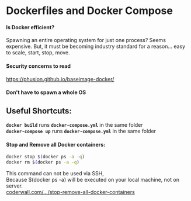 # Dockerfiles and Docker Compose             
             
#### Is Docker efficient?             
Spawning an entire operating system for just one process? Seems expensive. But, it must be becoming industry standard for a reason... easy to scale, start, stop, move.             
             
#### Security concerns to read             
https://phusion.github.io/baseimage-docker/             
             
#### Don't have to spawn a whole OS             
             
             
## Useful Shortcuts:             
**`docker build`** runs **`docker-compose.yml`** in the same folder             
**`docker-compose up`** runs **`docker-compose.yml`** in the same folder             
             
#### Stop and Remove all Docker containers:             
```bash             
docker stop $(docker ps -a -q)             
docker rm $(docker ps -a -q)             
```             
This command can not be used via SSH,             
Because $(docker ps -a) will be executed on your local machine, not on server.             
[coderwall.com/.../stop-remove-all-docker-containers](https://coderwall.com/p/ewk0mq/stop-remove-all-docker-containers)             
             
